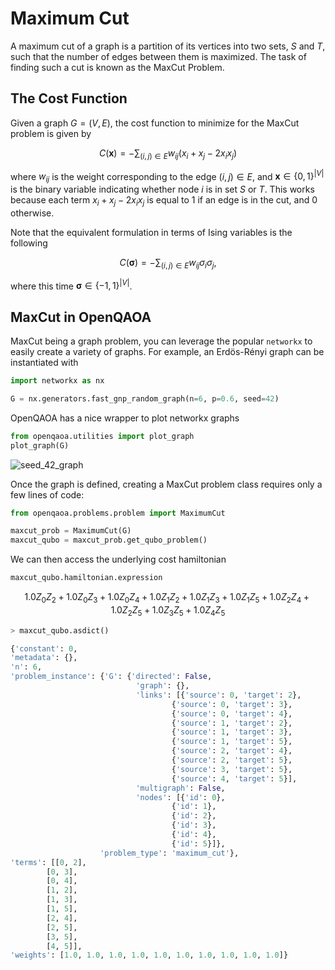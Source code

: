 # Maximum Cut

A maximum cut of a graph is a partition of its vertices into two sets, $S$ and $T$, such that the number of edges between them is maximized. The task of finding such a cut is known as the MaxCut Problem.


## The Cost Function

Given a graph $G=(V, E)$, the cost function to minimize for the MaxCut problem is given by

$$
C(\textbf{x}) = -\sum_{(i, j)\in E} w_{ij} (x_i+x_j - 2x_i x_j )
$$

where $w_{ij}$ is the weight corresponding to the edge $(i,j) \in E$, and $\textbf{x}\in \{0, 1\}^{|V|}$ is the binary variable indicating whether node $i$ is in set $S$ or $T$. This works because each term $x_i+x_j - 2x_i x_j$ is equal to 1 if an edge is in the cut, and 0 otherwise.

Note that the equivalent formulation in terms of Ising variables is the following

$$
C(\boldsymbol{\sigma}) = -\sum_{(i, j)\in E} w_{ij} \sigma_i\sigma_j,
$$

where this time $\boldsymbol{\sigma}\in \{-1, 1\}^{|V|}$.

## MaxCut in OpenQAOA

MaxCut being a graph problem, you can leverage the popular `networkx` to easily create a variety of graphs. For example, an Erdös-Rényi graph can be instantiated with

```Python
import networkx as nx

G = nx.generators.fast_gnp_random_graph(n=6, p=0.6, seed=42)
```

OpenQAOA has a nice wrapper to plot networkx graphs

```Python
from openqaoa.utilities import plot_graph
plot_graph(G)
```

![seed_42_graph](/img/seed_42_graph.png)

Once the graph is defined, creating a MaxCut problem class requires only a few lines of code:

```Python
from openqaoa.problems.problem import MaximumCut

maxcut_prob = MaximumCut(G)
maxcut_qubo = maxcut_prob.get_qubo_problem()
```

We can then access the underlying cost hamiltonian 

```Python
maxcut_qubo.hamiltonian.expression
```

$$
1.0Z_{0}Z_{2} + 1.0Z_{0}Z_{3} + 1.0Z_{0}Z_{4} + 1.0Z_{1}Z_{2} + 1.0Z_{1}Z_{3} + 1.0Z_{1}Z_{5} + 1.0Z_{2}Z_{4} + 1.0Z_{2}Z_{5} + 1.0Z_{3}Z_{5} + 1.0Z_{4}Z_{5}
$$


```Python
> maxcut_qubo.asdict()

{'constant': 0,
'metadata': {},
'n': 6,
'problem_instance': {'G': {'directed': False,
                            'graph': {},
                            'links': [{'source': 0, 'target': 2},
                                    {'source': 0, 'target': 3},
                                    {'source': 0, 'target': 4},
                                    {'source': 1, 'target': 2},
                                    {'source': 1, 'target': 3},
                                    {'source': 1, 'target': 5},
                                    {'source': 2, 'target': 4},
                                    {'source': 2, 'target': 5},
                                    {'source': 3, 'target': 5},
                                    {'source': 4, 'target': 5}],
                            'multigraph': False,
                            'nodes': [{'id': 0},
                                    {'id': 1},
                                    {'id': 2},
                                    {'id': 3},
                                    {'id': 4},
                                    {'id': 5}]},
                    'problem_type': 'maximum_cut'},
'terms': [[0, 2],
        [0, 3],
        [0, 4],
        [1, 2],
        [1, 3],
        [1, 5],
        [2, 4],
        [2, 5],
        [3, 5],
        [4, 5]],
'weights': [1.0, 1.0, 1.0, 1.0, 1.0, 1.0, 1.0, 1.0, 1.0, 1.0]}
```